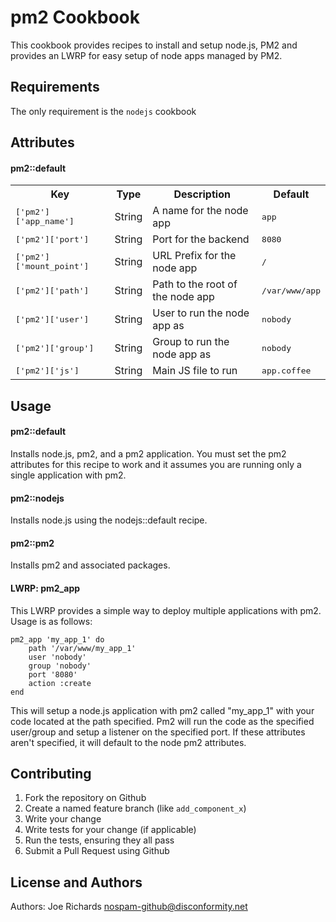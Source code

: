 pm2 Cookbook
======================
This cookbook provides recipes to install and setup node.js, PM2 and provides an LWRP for easy setup of node apps managed by PM2.

Requirements
------------
The only requirement is the `nodejs` cookbook

Attributes
----------

#### pm2::default
<table>
  <tr>
    <th>Key</th>
    <th>Type</th>
    <th>Description</th>
    <th>Default</th>
  </tr>
  <tr>
    <td><tt>['pm2']['app_name']</tt></td>
    <td>String</td>
    <td>A name for the node app</td>
    <td><tt>app</tt></td>
  </tr>
  <tr>
    <td><tt>['pm2']['port']</tt></td>
    <td>String</td>
    <td>Port for the backend</td>
    <td><tt>8080</tt></td>
  </tr>
  <tr>
    <td><tt>['pm2']['mount_point']</tt></td>
    <td>String</td>
    <td>URL Prefix for the node app</td>
    <td><tt>/</tt></td>
  </tr>
  <tr>
    <td><tt>['pm2']['path']</tt></td>
    <td>String</td>
    <td>Path to the root of the node app</td>
    <td><tt>/var/www/app</tt></td>
  </tr>
  <tr>
    <td><tt>['pm2']['user']</tt></td>
    <td>String</td>
    <td>User to run the node app as</td>
    <td><tt>nobody</tt></td>
  </tr>
  <tr>
    <td><tt>['pm2']['group']</tt></td>
    <td>String</td>
    <td>Group to run the node app as</td>
    <td><tt>nobody</tt></td>
  </tr>
  <tr>
    <td><tt>['pm2']['js']</tt></td>
    <td>String</td>
    <td>Main JS file to run</td>
    <td><tt>app.coffee</tt></td>
  </tr>
</table>

Usage
-----
#### pm2::default

Installs node.js, pm2, and a pm2 application. You must set the pm2 attributes for this recipe to work and it assumes you are running only a single application with pm2.

#### pm2::nodejs

Installs node.js using the nodejs::default recipe.

#### pm2::pm2

Installs pm2 and associated packages.

#### LWRP: pm2_app

This LWRP provides a simple way to deploy multiple applications with pm2. Usage is as follows:

```
pm2_app 'my_app_1' do
    path '/var/www/my_app_1'
    user 'nobody'
    group 'nobody'
    port '8080'
    action :create
end
```

This will setup a node.js application with pm2 called "my_app_1" with your code located at the path specified. Pm2 will run the code as the specified user/group and setup a listener on the specified port. If these attributes aren't specified, it will default to the node pm2 attributes.

Contributing
------------

1. Fork the repository on Github
2. Create a named feature branch (like `add_component_x`)
3. Write your change
4. Write tests for your change (if applicable)
5. Run the tests, ensuring they all pass
6. Submit a Pull Request using Github

License and Authors
-------------------
Authors: Joe Richards <nospam-github@disconformity.net>

